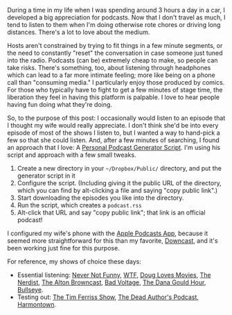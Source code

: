 <!-- 
.. title: Quick Curated Podcasts
.. slug: quick-curated-podcasts
.. date: 2014-07-10 15:46:58 UTC
.. tags: 
.. link: 
.. description: 
.. type: text
-->

During a time in my life when I was spending around 3 hours a day in a car, I developed a big appreciation for podcasts. Now that I don't travel as much, I tend to listen to them when I'm doing otherwise rote chores or driving long distances. There's a lot to love about the medium.

Hosts aren't constrained by trying to fit things in a few minute segments, or the need to constantly "reset" the conversation in case someone just tuned into the radio. Podcasts (can be) extremely cheap to make, so people can take risks. There's something, too, about listening through headphones which can lead to a far more intimate feeling; more like being on a phone call than "consuming media." I particularly enjoy those produced by comics. For those who typically have to fight to get a few minutes of stage time, the liberation they feel in having this platform is palpable. I love to hear people having fun doing what they're doing.

So, to the purpose of this post: I occasionally would listen to an episode that I thought my wife would really appreciate. I don't think she'd be into every episode of most of the shows I listen to, but I wanted a way to hand-pick a few so that she could listen. And, after a few minutes of searching, I found an approach that I love: A [Personal Podcast Generator Script](http://yeahrightkeller.com/2012/personal-podcast-generator-script/). I'm using his script and approach with a few small tweaks.

1. Create a new directory in your `~/Dropbox/Public/` directory, and put the generator script in it
2. Configure the script. (Including giving it the public URL of the directory, which you can find by alt-clicking a file and saying "copy public link".)
3. Start downloading the episodes you like into the directory.
4. Run the script, which creates a `podcast.rss`
5. Alt-click that URL and say "copy public link"; that link is an official podcast!

I configured my wife's phone with the [Apple Podcasts App](https://itunes.apple.com/us/app/podcasts/id525463029?mt=8), because it seemed more straightforward for this than my favorite, [Downcast](http://www.downcastapp.com/), and it's been working just fine for this purpose.

For reference, my shows of choice these days:

* Essential listening: [Never Not Funny](http://nevernotfunny.com/), [WTF](http://wtfpod.com), [Doug Loves Movies](http://douglovesmovies.com/), [The Nerdist](http://www.nerdist.com/podcast_channel/nerdist-podcast-channel/), [The Alton Browncast](http://www.nerdist.com/podcast_channel/the-alton-browncast-channel/), [Bad Voltage](http://www.badvoltage.org/), [The Dana Gould Hour](http://www.danagould.com/category/episodes/), [Bullseye](http://www.maximumfun.org/shows/bullseye).
* Testing out: [The Tim Ferriss Show](http://timferriss.libsyn.com/), [The Dead Author's Podcast](http://thedeadauthorspodcast.libsyn.com/), [Harmontown](http://harmontownpodcast.castmate.fm/).
